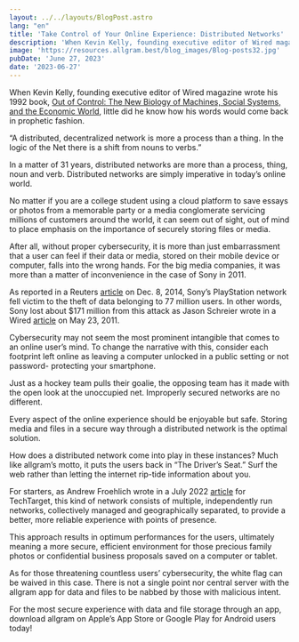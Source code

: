 ```yaml
---
layout: ../../layouts/BlogPost.astro
lang: "en"
title: 'Take Control of Your Online Experience: Distributed Networks'
description: 'When Kevin Kelly, founding executive editor of Wired magazine wrote his 1992 book, Out of Control: The New Biology of Machines, Social Systems, and the Economic World, little did he know how his...'
image: 'https://resources.allgram.best/blog_images/Blog-posts32.jpg'
pubDate: 'June 27, 2023'
date: '2023-06-27'
---
```


When Kevin Kelly, founding executive editor of Wired magazine wrote his 1992 book, [Out of Control: The New Biology of Machines, Social Systems, and the Economic World](https://shorturl.at/mzENX), little did he know how his words would come back in prophetic fashion.

“A distributed, decentralized network is more a process than a thing. In the logic of the Net there is a shift from nouns to verbs.”

In a matter of 31 years, distributed networks are more than a process, thing, noun and verb.  Distributed networks are simply imperative in today’s online world.

No matter if you are a college student using a cloud platform to save essays or photos from a memorable party or a media conglomerate servicing millions of customers around the world, it can seem out of sight, out of mind to place emphasis on the importance of securely storing files or media.

After all, without proper cybersecurity, it is more than just embarrassment that a user can feel if their data or media, stored on their mobile device or computer, falls into the wrong hands. For the big media companies, it was more than a matter of inconvenience in the case of Sony in 2011.

As reported in a Reuters [article](https://www.reuters.com/article/us-sony-cybercrime-playstation/sonys-playstation-store-back-online-after-cyber-attack-idUSKBN0JM1D120141208) on Dec. 8, 2014, Sony’s PlayStation network fell victim to the theft of data belonging to 77 million users. In other words, Sony lost about $171 million from this attack as Jason Schreier wrote in a Wired [article](https://www.wired.com/2011/05/sony-psn-hack-losses/) on May 23, 2011.

Cybersecurity may not seem the most prominent intangible that comes to an online user’s mind. To change the narrative with this, consider each footprint left online as leaving a computer unlocked in a public setting or not password- protecting your smartphone.

Just as a hockey team pulls their goalie, the opposing team has it made with the open look at the unoccupied net. Improperly secured networks are no different.

Every aspect of the online experience should be enjoyable but safe. Storing media and files in a secure way through a distributed network is the optimal solution.

How does a distributed network come into play in these instances? Much like allgram’s motto, it puts the users back in “The Driver’s Seat.” Surf the web rather than letting the internet rip-tide information about you.

For starters, as Andrew Froehlich wrote in a July 2022 [article](https://www.techtarget.com/searchnetworking/tip/A-guide-to-distributed-network-architectures) for TechTarget, this kind of network consists of multiple, independently run networks, collectively managed and geographically separated, to provide a better, more reliable experience with points of presence.

This approach results in optimum performances for the users, ultimately meaning a more secure, efficient environment for those precious family photos or confidential business proposals saved on a computer or tablet.

As for those threatening countless users’ cybersecurity, the white flag can be waived in this case. There is not a single point nor central server with the allgram app for data and files to be nabbed by those with malicious intent.

For the most secure experience with data and file storage through an app, download allgram on Apple’s App Store or Google Play for Android users today!
